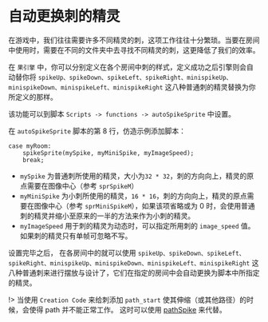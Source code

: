 # 自动更换刺的精灵

在游戏中，我们往往需要许多不同精灵的刺，这项工作往往十分繁琐。当要在房间中使用时，需要在不同的文件夹中去寻找不同精灵的刺，这更降低了我们的效率。

在 `果引擎` 中，你可以分别定义在各个房间中刺的样式，定义成功之后引擎则会自动替你将 `spikeUp、spikeDown、spikeLeft、spikeRight、minispikeUp、minispikeDown、minispikeLeft、minispikeRight` 这八种普通刺的精灵替换为你所定义的那样。

该功能可以到脚本 `Scripts -> functions -> autoSpikeSprite` 中设置。

在 `autoSpikeSprite` 脚本的第 8 行，仿造示例添加脚本：

```gml
case myRoom:
    spikeSprite(mySpike, myMiniSpike, myImageSpeed);
    break;
```

* `mySpike` 为普通刺所使用的精灵，大小为`32 * 32`，刺的方向向上，精灵的原点需要在图像中心（参考 `sprSpikeM`）
* `myMiniSpike` 为小刺所使用的精灵，`16 * 16`，刺的方向向上，精灵的原点需要在图像中心（参考 `sprMiniSpikeM`），如果该项省略或为 0 时，会使用普通刺的精灵并缩小至原来的一半的方法来作为小刺的精灵。
* `myImageSpeed` 用于刺的精灵为动态时，可以指定所用刺的 `image_speed` 值。如果刺的精灵只有单帧可忽略不写。

设置完毕之后， 在各房间中的就可以使用 `spikeUp、spikeDown、spikeLeft、spikeRight、minispikeUp、minispikeDown、minispikeLeft、minispikeRight` 这八种普通刺来进行摆放与设计了，它们在指定的房间中会自动更换为脚本中所指定的精灵。

!> 当使用 `Creation Code` 来给刺添加 `path_start` 使其伸缩（或其他路径）的时候，会使得 path 并不能正常工作。 这时可以使用 [pathSpike](objectref?id=pathspike) 来代替。
